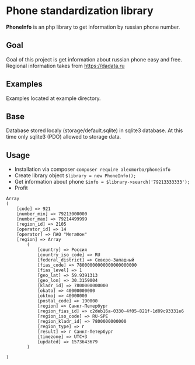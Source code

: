 # Phone standardization library
**PhoneInfo** is an php library to get information by russian phone number.

## Goal
Goal of this project is get information about russian phone easy and free. 
Regional information takes from https://dadata.ru

## Examples
Examples located at example directory.

## Base
Database stored localy (storage/default.sqlite) in sqlite3 database.
At this time only sqlite3 (PDO) allowed to storage data.

## Usage

- Installation via composer
```composer require alexmorbo/phoneinfo```
- Create library object
```$library = new PhoneInfo();```
- Get information about phone
```$info = $library->search('79213333333');```
- Profit
```
Array
(
    [code] => 921
    [number_min] => 79213000000
    [number_max] => 79214499999
    [region_id] => 2105
    [operator_id] => 14
    [operator] => ПАО "МегаФон"
    [region] => Array
        (
            [country] => Россия
            [country_iso_code] => RU
            [federal_district] => Северо-Западный
            [fias_code] => 78000000000000000000000
            [fias_level] => 1
            [geo_lat] => 59.9391313
            [geo_lon] => 30.3159004
            [kladr_id] => 7800000000000
            [okato] => 40000000000
            [oktmo] => 40000000
            [postal_code] => 190000
            [region] => Санкт-Петербург
            [region_fias_id] => c2deb16a-0330-4f05-821f-1d09c93331e6
            [region_iso_code] => RU-SPE
            [region_kladr_id] => 7800000000000
            [region_type] => г
            [result] => г Санкт-Петербург
            [timezone] => UTC+3
            [updated] => 1573643679
        )

)
```
